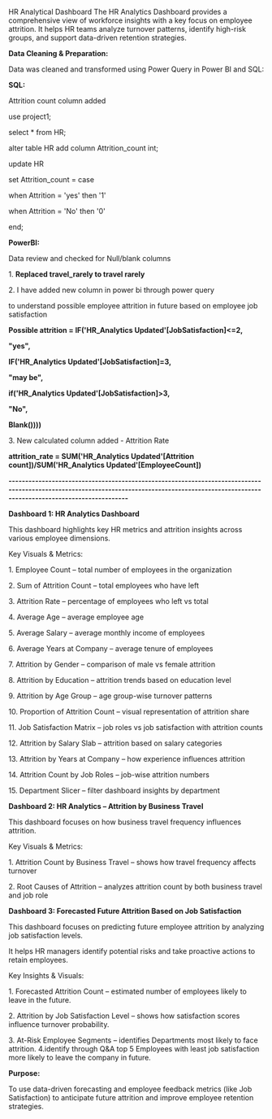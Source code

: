 HR Analytical Dashboard
The HR Analytics Dashboard provides a comprehensive view of workforce insights with a key focus on employee attrition. It helps HR teams analyze turnover patterns, identify high-risk groups, and support data-driven retention strategies.



**Data Cleaning \& Preparation:**

Data was cleaned and transformed using Power Query in Power BI and SQL:



**SQL:**

Attrition count column added

use project1;

select \* from HR;

alter table HR add column Attrition\_count int;

update HR

set Attrition\_count = case

when Attrition = 'yes' then '1'

when Attrition = 'No' then '0'

end;



**PowerBI:**

Data review and checked for Null/blank columns   

1\. **Replaced travel\_rarely to travel rarely**

2\. I have added new column in power bi through power query

to understand possible employee attrition in future based on employee job satisfaction

**Possible attrition = IF('HR\_Analytics Updated'\[JobSatisfaction]<=2,**

**"yes",**

**IF('HR\_Analytics Updated'\[JobSatisfaction]=3,**

**"may be",**

**if('HR\_Analytics Updated'\[JobSatisfaction]>3,**

**"No",**

**Blank())))**



3\. New calculated column added - Attrition Rate

**attrition\_rate = SUM('HR\_Analytics Updated'\[Attrition count])/SUM('HR\_Analytics Updated'\[EmployeeCount])**

**--------------------------------------------------------------------------------------------------------------------------------------------------------------------------------------------**

**Dashboard 1: HR Analytics Dashboard**

This dashboard highlights key HR metrics and attrition insights across various employee dimensions.

Key Visuals \& Metrics:

1\.	Employee Count – total number of employees in the organization

2\.	Sum of Attrition Count – total employees who have left

3\.	Attrition Rate – percentage of employees who left vs total

4\.	Average Age – average employee age

5\.	Average Salary – average monthly income of employees

6\.	Average Years at Company – average tenure of employees

7\.	Attrition by Gender – comparison of male vs female attrition

8\.	Attrition by Education – attrition trends based on education level

9\.	Attrition by Age Group – age group-wise turnover patterns

10\.	Proportion of Attrition Count – visual representation of attrition share

11\.	Job Satisfaction Matrix – job roles vs job satisfaction with attrition counts

12\.	Attrition by Salary Slab – attrition based on salary categories

13\.	Attrition by Years at Company – how experience influences attrition

14\.	Attrition Count by Job Roles – job-wise attrition numbers

15\.	Department Slicer – filter dashboard insights by department



**Dashboard 2: HR Analytics – Attrition by Business Travel**

This dashboard focuses on how business travel frequency influences attrition.

Key Visuals \& Metrics:

1\.	Attrition Count by Business Travel – shows how travel frequency affects turnover

2\.	Root Causes of Attrition – analyzes attrition count by both business travel and job role



**Dashboard 3: Forecasted Future Attrition Based on Job Satisfaction**

This dashboard focuses on predicting future employee attrition by analyzing job satisfaction levels.

It helps HR managers identify potential risks and take proactive actions to retain employees.

Key Insights \& Visuals:

1\.	Forecasted Attrition Count – estimated number of employees likely to leave in the future.

2\.	Attrition by Job Satisfaction Level – shows how satisfaction scores influence turnover probability.

3\.	At-Risk Employee Segments – identifies Departments most likely to face attrition.
4.identify through Q&A top 5 Employees with least job satisfaction more likely to leave the company in future.


**Purpose:**

To use data-driven forecasting and employee feedback metrics (like Job Satisfaction) to anticipate future attrition and improve employee retention strategies.
